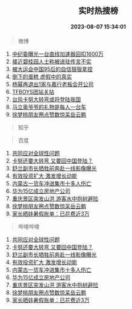 <div align="center"><h2>实时热搜榜</h2><h4>2023-08-07 15:34:01</h4></div>

> 微博  

1. [中纪委曝光一台直线加速器回扣1600万](https://s.weibo.com/weibo?q=%23%E4%B8%AD%E7%BA%AA%E5%A7%94%E6%9B%9D%E5%85%89%E4%B8%80%E5%8F%B0%E7%9B%B4%E7%BA%BF%E5%8A%A0%E9%80%9F%E5%99%A8%E5%9B%9E%E6%89%A31600%E4%B8%87%23&t=31&band_rank=1&Refer=top)<br />
2. [接近碧桂园人士称被进驻传言不实](https://s.weibo.com/weibo?q=%23%E6%8E%A5%E8%BF%91%E7%A2%A7%E6%A1%82%E5%9B%AD%E4%BA%BA%E5%A3%AB%E7%A7%B0%E8%A2%AB%E8%BF%9B%E9%A9%BB%E4%BC%A0%E8%A8%80%E4%B8%8D%E5%AE%9E%23&t=31&band_rank=2&Refer=top)<br />
3. [被大运会中国95后的自信狠狠拿捏](https://s.weibo.com/weibo?q=%23%E8%A2%AB%E5%A4%A7%E8%BF%90%E4%BC%9A%E4%B8%AD%E5%9B%BD95%E5%90%8E%E7%9A%84%E8%87%AA%E4%BF%A1%E7%8B%A0%E7%8B%A0%E6%8B%BF%E6%8D%8F%23&t=31&band_rank=3&Refer=top)<br />
4. [倒下的蛋糕 虚假中的真实](https://s.weibo.com/weibo?q=%E5%80%92%E4%B8%8B%E7%9A%84%E8%9B%8B%E7%B3%95%20%E8%99%9A%E5%81%87%E4%B8%AD%E7%9A%84%E7%9C%9F%E5%AE%9E&t=31&band_rank=4&Refer=top)<br />
5. [杨幂再退出1家与嘉行老板合开公司](https://s.weibo.com/weibo?q=%23%E6%9D%A8%E5%B9%82%E5%86%8D%E9%80%80%E5%87%BA1%E5%AE%B6%E4%B8%8E%E5%98%89%E8%A1%8C%E8%80%81%E6%9D%BF%E5%90%88%E5%BC%80%E5%85%AC%E5%8F%B8%23&t=31&band_rank=5&Refer=top)<br />
6. [TFBOYS团站关站](https://s.weibo.com/weibo?q=%23TFBOYS%E5%9B%A2%E7%AB%99%E5%85%B3%E7%AB%99%23&t=31&band_rank=6&Refer=top)<br />
7. [台风卡努大转弯或将登陆我国](https://s.weibo.com/weibo?q=%23%E5%8F%B0%E9%A3%8E%E5%8D%A1%E5%8A%AA%E5%A4%A7%E8%BD%AC%E5%BC%AF%E6%88%96%E5%B0%86%E7%99%BB%E9%99%86%E6%88%91%E5%9B%BD%23&t=31&band_rank=7&Refer=top)<br />
8. [马立奥爷爷的礼物是每人一台车](https://s.weibo.com/weibo?q=%23%E9%A9%AC%E7%AB%8B%E5%A5%A5%E7%88%B7%E7%88%B7%E7%9A%84%E7%A4%BC%E7%89%A9%E6%98%AF%E6%AF%8F%E4%BA%BA%E4%B8%80%E5%8F%B0%E8%BD%A6%23&t=31&band_rank=8&Refer=top)<br />
9. [徐梦桃朋友圈点赞数惊呆岳云鹏](https://s.weibo.com/weibo?q=%23%E5%BE%90%E6%A2%A6%E6%A1%83%E6%9C%8B%E5%8F%8B%E5%9C%88%E7%82%B9%E8%B5%9E%E6%95%B0%E6%83%8A%E5%91%86%E5%B2%B3%E4%BA%91%E9%B9%8F%23&t=31&band_rank=9&Refer=top)<br />

> 知乎  


> 百度  

1. [共同应对全球性问题](https://www.baidu.com/s?wd=%E5%85%B1%E5%90%8C%E5%BA%94%E5%AF%B9%E5%85%A8%E7%90%83%E6%80%A7%E9%97%AE%E9%A2%98&sa=fyb_news&rsv_dl=fyb_news)<br />
2. [卡努还要大转弯 又要回中国登陆？](https://www.baidu.com/s?wd=%E5%8D%A1%E5%8A%AA%E8%BF%98%E8%A6%81%E5%A4%A7%E8%BD%AC%E5%BC%AF+%E5%8F%88%E8%A6%81%E5%9B%9E%E4%B8%AD%E5%9B%BD%E7%99%BB%E9%99%86%EF%BC%9F&sa=fyb_news&rsv_dl=fyb_news)<br />
3. [舒兰副市长牺牲前奔赴一线影像曝光](https://www.baidu.com/s?wd=%E8%88%92%E5%85%B0%E5%89%AF%E5%B8%82%E9%95%BF%E7%89%BA%E7%89%B2%E5%89%8D%E5%A5%94%E8%B5%B4%E4%B8%80%E7%BA%BF%E5%BD%B1%E5%83%8F%E6%9B%9D%E5%85%89&sa=fyb_news&rsv_dl=fyb_news)<br />
4. [有效投资扩大 激发增长动能](https://www.baidu.com/s?wd=%E6%9C%89%E6%95%88%E6%8A%95%E8%B5%84%E6%89%A9%E5%A4%A7+%E6%BF%80%E5%8F%91%E5%A2%9E%E9%95%BF%E5%8A%A8%E8%83%BD&sa=fyb_news&rsv_dl=fyb_news)<br />
5. [内蒙古一货车冲进集市十多人伤亡](https://www.baidu.com/s?wd=%E5%86%85%E8%92%99%E5%8F%A4%E4%B8%80%E8%B4%A7%E8%BD%A6%E5%86%B2%E8%BF%9B%E9%9B%86%E5%B8%82%E5%8D%81%E5%A4%9A%E4%BA%BA%E4%BC%A4%E4%BA%A1&sa=fyb_news&rsv_dl=fyb_news)<br />
6. [华为15亿成立房地产公司](https://www.baidu.com/s?wd=%E5%8D%8E%E4%B8%BA15%E4%BA%BF%E6%88%90%E7%AB%8B%E6%88%BF%E5%9C%B0%E4%BA%A7%E5%85%AC%E5%8F%B8&sa=fyb_news&rsv_dl=fyb_news)<br />
7. [重庆景区突发山洪 游客水中抱树避险](https://www.baidu.com/s?wd=%E9%87%8D%E5%BA%86%E6%99%AF%E5%8C%BA%E7%AA%81%E5%8F%91%E5%B1%B1%E6%B4%AA+%E6%B8%B8%E5%AE%A2%E6%B0%B4%E4%B8%AD%E6%8A%B1%E6%A0%91%E9%81%BF%E9%99%A9&sa=fyb_news&rsv_dl=fyb_news)<br />
8. [徐梦桃朋友圈点赞数惊呆岳云鹏](https://www.baidu.com/s?wd=%E5%BE%90%E6%A2%A6%E6%A1%83%E6%9C%8B%E5%8F%8B%E5%9C%88%E7%82%B9%E8%B5%9E%E6%95%B0%E6%83%8A%E5%91%86%E5%B2%B3%E4%BA%91%E9%B9%8F&sa=fyb_news&rsv_dl=fyb_news)<br />
9. [家长晒娃暑假账单：已花费近3万](https://www.baidu.com/s?wd=%E5%AE%B6%E9%95%BF%E6%99%92%E5%A8%83%E6%9A%91%E5%81%87%E8%B4%A6%E5%8D%95%EF%BC%9A%E5%B7%B2%E8%8A%B1%E8%B4%B9%E8%BF%913%E4%B8%87&sa=fyb_news&rsv_dl=fyb_news)<br />

> 哔哩哔哩  

1. [共同应对全球性问题](https://www.baidu.com/s?wd=%E5%85%B1%E5%90%8C%E5%BA%94%E5%AF%B9%E5%85%A8%E7%90%83%E6%80%A7%E9%97%AE%E9%A2%98&sa=fyb_news&rsv_dl=fyb_news)<br />
2. [卡努还要大转弯 又要回中国登陆？](https://www.baidu.com/s?wd=%E5%8D%A1%E5%8A%AA%E8%BF%98%E8%A6%81%E5%A4%A7%E8%BD%AC%E5%BC%AF+%E5%8F%88%E8%A6%81%E5%9B%9E%E4%B8%AD%E5%9B%BD%E7%99%BB%E9%99%86%EF%BC%9F&sa=fyb_news&rsv_dl=fyb_news)<br />
3. [舒兰副市长牺牲前奔赴一线影像曝光](https://www.baidu.com/s?wd=%E8%88%92%E5%85%B0%E5%89%AF%E5%B8%82%E9%95%BF%E7%89%BA%E7%89%B2%E5%89%8D%E5%A5%94%E8%B5%B4%E4%B8%80%E7%BA%BF%E5%BD%B1%E5%83%8F%E6%9B%9D%E5%85%89&sa=fyb_news&rsv_dl=fyb_news)<br />
4. [有效投资扩大 激发增长动能](https://www.baidu.com/s?wd=%E6%9C%89%E6%95%88%E6%8A%95%E8%B5%84%E6%89%A9%E5%A4%A7+%E6%BF%80%E5%8F%91%E5%A2%9E%E9%95%BF%E5%8A%A8%E8%83%BD&sa=fyb_news&rsv_dl=fyb_news)<br />
5. [内蒙古一货车冲进集市十多人伤亡](https://www.baidu.com/s?wd=%E5%86%85%E8%92%99%E5%8F%A4%E4%B8%80%E8%B4%A7%E8%BD%A6%E5%86%B2%E8%BF%9B%E9%9B%86%E5%B8%82%E5%8D%81%E5%A4%9A%E4%BA%BA%E4%BC%A4%E4%BA%A1&sa=fyb_news&rsv_dl=fyb_news)<br />
6. [华为15亿成立房地产公司](https://www.baidu.com/s?wd=%E5%8D%8E%E4%B8%BA15%E4%BA%BF%E6%88%90%E7%AB%8B%E6%88%BF%E5%9C%B0%E4%BA%A7%E5%85%AC%E5%8F%B8&sa=fyb_news&rsv_dl=fyb_news)<br />
7. [重庆景区突发山洪 游客水中抱树避险](https://www.baidu.com/s?wd=%E9%87%8D%E5%BA%86%E6%99%AF%E5%8C%BA%E7%AA%81%E5%8F%91%E5%B1%B1%E6%B4%AA+%E6%B8%B8%E5%AE%A2%E6%B0%B4%E4%B8%AD%E6%8A%B1%E6%A0%91%E9%81%BF%E9%99%A9&sa=fyb_news&rsv_dl=fyb_news)<br />
8. [徐梦桃朋友圈点赞数惊呆岳云鹏](https://www.baidu.com/s?wd=%E5%BE%90%E6%A2%A6%E6%A1%83%E6%9C%8B%E5%8F%8B%E5%9C%88%E7%82%B9%E8%B5%9E%E6%95%B0%E6%83%8A%E5%91%86%E5%B2%B3%E4%BA%91%E9%B9%8F&sa=fyb_news&rsv_dl=fyb_news)<br />
9. [家长晒娃暑假账单：已花费近3万](https://www.baidu.com/s?wd=%E5%AE%B6%E9%95%BF%E6%99%92%E5%A8%83%E6%9A%91%E5%81%87%E8%B4%A6%E5%8D%95%EF%BC%9A%E5%B7%B2%E8%8A%B1%E8%B4%B9%E8%BF%913%E4%B8%87&sa=fyb_news&rsv_dl=fyb_news)<br />
